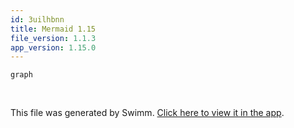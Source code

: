 ```yaml
---
id: 3uilhbnn
title: Mermaid 1.15
file_version: 1.1.3
app_version: 1.15.0
---
```


<!--MERMAID {width:100}-->
```mermaid
graph
```
<!--MCONTENT {content: "graph"} --->

<br/>

This file was generated by Swimm. [Click here to view it in the app](https://swimm-web-app.web.app/repos/Z2l0aHViJTNBJTNBY3NoYXJwLXNoYXVsLXRlc3QlM0ElM0Fzd2ltbWlv/docs/3uilhbnn).
